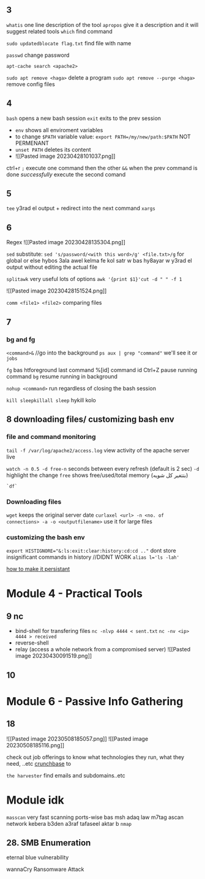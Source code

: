 ## 3

`whatis` one line description of the tool
`apropos` give it a description and it will suggest related tools
`which` find command

`sudo updatedblocate flag.txt`  find file with name

`passwd` change password

`apt-cache search <apache2>`

`sudo apt remove <haga>` delete a program
`sudo apt remove --purge <haga>` remove config files

## 4

`bash` opens a new bash session
`exit` exits to the prev session

- `env` shows all enviroment variables
- to change `$PATH` variable value:
`export PATH=/my/new/path:$PATH` NOT PERMENANT
- `unset PATH` deletes its content
- ![[Pasted image 20230428101037.png]]

ctrl+r
`;`   execute one command then the other
`&&`  when the prev  command is done *successfully* execute the second comand

## 5

`tee` y3rad el output + redirect into the next command
`xargs`

## 6

Regex
![[Pasted image 20230428135304.png]]

`sed`  substitute: `sed 's/password/<with this word>/g' <file.txt>/g` for global or else hybos 3ala awel kelma fe kol satr w bas
hy8ayar w y3rad el output without editing the actual file

`splitawk`   very useful lots of options
`awk '{print $1}'cut -d " " -f 1`

![[Pasted image 20230428151524.png]]

`comm <file1> <file2>`  comparing files

## 7

### bg and fg

`<command>&`  //go into the background
`ps aux | grep "command"`  we'll see it
or `jobs`

`fg`  bas htforeground last command
%[id]   command id
Ctrl+Z  pause running command
`bg` resume running in background

`nohup <command>` run regardless of closing the bash session

`kill sleepkillall sleep` hykill kolo

## 8 downloading files/ customizing bash env

### file and command monitoring

`tail -f /var/log/apache2/access.log`  view activity of the apache server live

`watch -n 0.5 -d free-n` seconds between every refresh (default is 2 sec)
`-d` highlight the change
`free` shows free/used/total memory (بتتغير كل شويه)

```
`df`

```

### Downloading files

`wget` keeps the original server date
`curlaxel <url> -n <no. of connections> -a -o <outputfilename>`
use it for large files

### customizing the bash env

`export HISTIGNORE="&:ls:exit:clear:history:cd:cd .."`  dont store insignificant commands in history //DIDNT WORK
`alias l='ls -lah'`

[how to make it persistant](https://unix.stackexchange.com/questions/645540/how-to-add-persistent-aliases-on-kali-linux)

# Module 4 - Practical Tools

## 9 nc

- bind-shell
for transfering files
`nc -nlvp 4444 < sent.txt` `nc -nv <ip> 4444 > received`
- reverse-shell
- relay (access a whole network from a compromised server)
![[Pasted image 20230430091519.png]]

## 10

# Module 6 - Passive Info Gathering

## 18

![[Pasted image 20230508185057.png]]
![[Pasted image 20230508185116.png]]

check out job offerings to know what technologies they run, what they need, ..etc
[crunchbase](https://www.crunchbase.com/)  to

`the harvester` find emails and subdomains..etc

# Module idk

`masscan` very fast scanning ports-wise bas msh adaq
law m7tag ascan network kebera b3den a3raf tafaseel aktar b `nmap`

## 28. SMB Enumeration

eternal blue vulnerability

wannaCry Ransomware Attack
